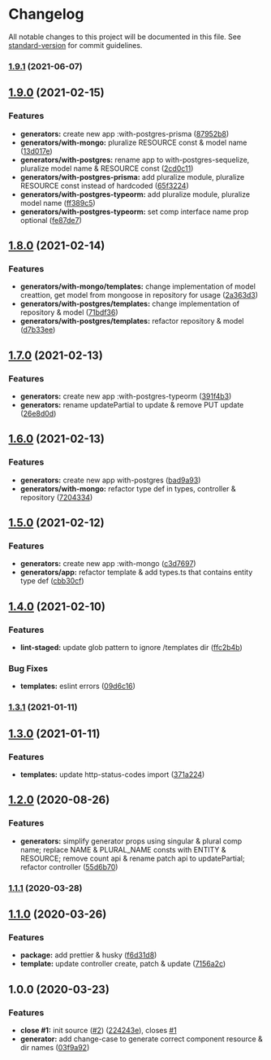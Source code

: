 # Changelog

All notable changes to this project will be documented in this file. See [standard-version](https://github.com/conventional-changelog/standard-version) for commit guidelines.

### [1.9.1](https://github.com/boringcodes/create-service-component/compare/v1.9.0...v1.9.1) (2021-06-07)

## [1.9.0](https://github.com/boringcodes/create-service-component/compare/v1.8.0...v1.9.0) (2021-02-15)

### Features

- **generators:** create new app :with-postgres-prisma ([87952b8](https://github.com/boringcodes/create-service-component/commit/87952b820477d1b1ab14824cab1a68203d17b9ee))
- **generators/with-mongo:** pluralize RESOURCE const & model name ([13d017e](https://github.com/boringcodes/create-service-component/commit/13d017e5ce70e1d07b55024be987ad5e90d14591))
- **generators/with-postgres:** rename app to with-postgres-sequelize, pluralize model name & RESOURCE const ([2cd0c11](https://github.com/boringcodes/create-service-component/commit/2cd0c11a8d37840840c7769e8f909e43f5aadf03))
- **generators/with-postgres-prisma:** add pluralize module, pluralize RESOURCE const instead of hardcoded ([65f3224](https://github.com/boringcodes/create-service-component/commit/65f3224bdf01e30784c46be913418041d4e05322))
- **generators/with-postgres-typeorm:** add pluralize module, pluralize model name ([ff389c5](https://github.com/boringcodes/create-service-component/commit/ff389c567da9bb259d38a7099bcae7dd5b6b63a4))
- **generators/with-postgres-typeorm:** set comp interface name prop optional ([fe87de7](https://github.com/boringcodes/create-service-component/commit/fe87de7999327ffdcea9b303e4982b784e19cac7))

## [1.8.0](https://github.com/boringcodes/create-service-component/compare/v1.7.0...v1.8.0) (2021-02-14)

### Features

- **generators/with-mongo/templates:** change implementation of model creattion, get model from mongoose in repository for usage ([2a363d3](https://github.com/boringcodes/create-service-component/commit/2a363d3db1f25467ee8b98b328a3644f545495c4))
- **generators/with-postgres/templates:** change implementation of repository & model ([71bdf36](https://github.com/boringcodes/create-service-component/commit/71bdf3627d916c1e8d0c35af57db300d6b8af00e))
- **generators/with-postgres/templates:** refactor repository & model ([d7b33ee](https://github.com/boringcodes/create-service-component/commit/d7b33ee13e083d614fde50bddcc3c238010cc6c0))

## [1.7.0](https://github.com/boringcodes/create-service-component/compare/v1.6.0...v1.7.0) (2021-02-13)

### Features

- **generators:** create new app :with-postgres-typeorm ([391f4b3](https://github.com/boringcodes/create-service-component/commit/391f4b310be9caeee5d3961d2d34e32dca2771ce))
- **generators:** rename updatePartial to update & remove PUT update ([26e8d0d](https://github.com/boringcodes/create-service-component/commit/26e8d0d4a125a754471e0b95a863f8afabab6a7f))

## [1.6.0](https://github.com/boringcodes/create-service-component/compare/v1.5.0...v1.6.0) (2021-02-13)

### Features

- **generators:** create new app with-postgres ([bad9a93](https://github.com/boringcodes/create-service-component/commit/bad9a933b9839736f021ca5f25bdedf43e0ec0c9))
- **generators/with-mongo:** refactor type def in types, controller & repository ([7204334](https://github.com/boringcodes/create-service-component/commit/720433444c0e09d4220656d1b6f614e466f54621))

## [1.5.0](https://github.com/boringcodes/create-service-component/compare/v1.4.0...v1.5.0) (2021-02-12)

### Features

- **generators:** create new app :with-mongo ([c3d7697](https://github.com/boringcodes/create-service-component/commit/c3d7697d02fa7777747a8c91c15fd1f95e591500))
- **generators/app:** refactor template & add types.ts that contains entity type def ([cbb30cf](https://github.com/boringcodes/create-service-component/commit/cbb30cf87a1c5e8d6ed0bda8ec5853ed0aec7417))

## [1.4.0](https://github.com/boringcodes/create-service-component/compare/v1.3.1...v1.4.0) (2021-02-10)

### Features

- **lint-staged:** update glob pattern to ignore /templates dir ([ffc2b4b](https://github.com/boringcodes/create-service-component/commit/ffc2b4b46f72c3588f3e605094eeb62eb60dc2d6))

### Bug Fixes

- **templates:** eslint errors ([09d6c16](https://github.com/boringcodes/create-service-component/commit/09d6c16917c1cffbc3a8c77089ca655fc3816528))

### [1.3.1](https://github.com/boringcodes/create-service-component/compare/v1.3.0...v1.3.1) (2021-01-11)

## [1.3.0](https://github.com/boringcodes/create-service-component/compare/v1.2.0...v1.3.0) (2021-01-11)

### Features

- **templates:** update http-status-codes import ([371a224](https://github.com/boringcodes/create-service-component/commit/371a2244bc857371b16804d7cf9d563c672cf1e7))

## [1.2.0](https://github.com/boringcodes/create-service-component/compare/v1.1.1...v1.2.0) (2020-08-26)

### Features

- **generators:** simplify generator props using singular & plural comp name; replace NAME & PLURAL_NAME consts with ENTITY & RESOURCE; remove count api & rename patch api to updatePartial; refactor controller ([55d6b70](https://github.com/boringcodes/create-service-component/commit/55d6b700df9ca5e21e495c71782df8aa7c890868))

### [1.1.1](https://github.com/boringcodes/create-service-component/compare/v1.1.0...v1.1.1) (2020-03-28)

## [1.1.0](https://github.com/boringcodes/create-service-component/compare/v1.0.0...v1.1.0) (2020-03-26)

### Features

- **package:** add prettier & husky ([f6d31d8](https://github.com/boringcodes/create-service-component/commit/f6d31d8e17fd68f49908aad35ff0124acf951569))
- **template:** update controller create, patch & update ([7156a2c](https://github.com/boringcodes/create-service-component/commit/7156a2c25a604eed62ff9d29d7c4b335a5beca5b))

## 1.0.0 (2020-03-23)

### Features

- **close #1:** init source ([#2](https://github.com/boringcodes/create-service-component/issues/2)) ([224243e](https://github.com/boringcodes/create-service-component/commit/224243e3094769880b7a62d0677c9c56cffff064)), closes [#1](https://github.com/boringcodes/create-service-component/issues/1)
- **generator:** add change-case to generate correct component resource & dir names ([03f9a92](https://github.com/boringcodes/create-service-component/commit/03f9a927b37e5d8d2b5d8117c4bcb911879c59da))
